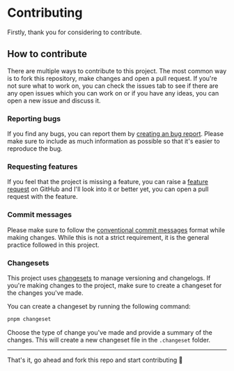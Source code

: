 # Contributing

Firstly, thank you for considering to contribute.

## How to contribute

There are multiple ways to contribute to this project. The most common way is to fork this repository, make changes and open a pull request. If you're not sure what to work on, you can check the issues tab to see if there are any open issues which you can work on or if you have any ideas, you can open a new issue and discuss it.

### Reporting bugs

If you find any bugs, you can report them by [creating an bug report](https://github.com/AkashRajpurohit/remark-add-query-param/issues/new?template=bug_report.yml). Please make sure to include as much information as possible so that it's easier to reproduce the bug.

### Requesting features

If you feel that the project is missing a feature, you can raise a [feature request](https://github.com/AkashRajpurohit/remark-add-query-param/issues/new?template=feature_request.yml) on GitHub and I'll look into it or better yet, you can open a pull request with the feature.

### Commit messages

Please make sure to follow the [conventional commit messages](https://www.conventionalcommits.org/en/v1.0.0/) format while making changes. While this is not a strict requirement, it is the general practice followed in this project.

### Changesets

This project uses [changesets](https://github.com/changesets/changesets) to manage versioning and changelogs. If you're making changes to the project, make sure to create a changeset for the changes you've made.

You can create a changeset by running the following command:

```bash
pnpm changeset
```

Choose the type of change you've made and provide a summary of the changes. This will create a new changeset file in the `.changeset` folder.

---

That's it, go ahead and fork this repo and start contributing 🍻